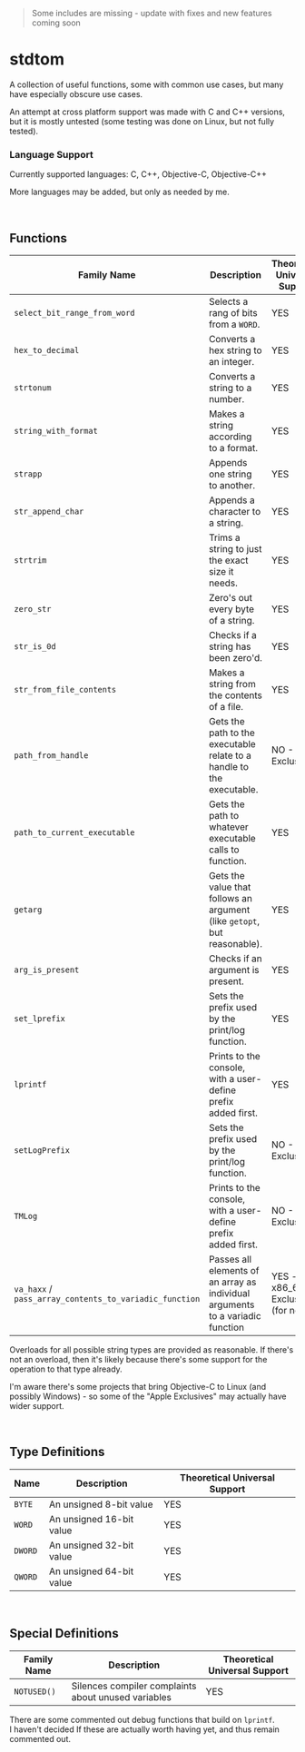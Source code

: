 > Some includes are missing - update with fixes and new features coming soon
# stdtom
A collection of useful functions, some with common use cases, but many have especially obscure use cases.

An attempt at cross platform support was made with C and C++ versions, but it is mostly untested (some testing was done on Linux, but not fully tested).

### Language Support
Currently supported languages: C, C++, Objective-C, Objective-C++

More languages may be added, but only as needed by me.

<br>

## Functions
| Family Name | Description | Theoretical Universal Support
|-------------|---------------|-------------|
| `select_bit_range_from_word` | Selects a rang of bits from a `WORD`. | YES |
| `hex_to_decimal` | Converts a hex string to an integer. | YES |
| `strtonum` | Converts a string to a number. | YES |
| `string_with_format` | Makes a string according to a format. | YES |
| `strapp` | Appends one string to another. | YES |
| `str_append_char` | Appends a character to a string. | YES |
| `strtrim` | Trims a string to just the exact size it needs. | YES |
| `zero_str` | Zero's out every byte of a string. | YES |
| `str_is_0d` | Checks if a string has been zero'd. | YES |
| `str_from_file_contents` | Makes a string from the contents of a file. | YES |
| `path_from_handle` | Gets the path to the executable relate to a handle to the executable. | NO - Apple Exclusive
| `path_to_current_executable` | Gets the path to whatever executable calls to function. | YES |
| `getarg` | Gets the value that follows an argument (like `getopt`, but reasonable). | YES |
| `arg_is_present` | Checks if an argument is present. | YES |
| `set_lprefix` | Sets the prefix used by the print/log function. | YES |
| `lprintf` | Prints to the console, with a user-define prefix added first. | YES |
| `setLogPrefix` | Sets the prefix used by the print/log function. | NO - Apple Exclusive |
| `TMLog` | Prints to the console, with a user-define prefix added first. | NO - Apple Exclusive |
| `va_haxx` / `pass_array_contents_to_variadic_function` | Passes all elements of an array as individual arguments to a variadic function | YES - x86_64 Exclusive (for now!) | 

Overloads for all possible string types are provided as reasonable. If there's not an overload, then it's likely because there's some support for the operation to that type already.

I'm aware there's some projects that bring Objective-C to Linux (and possibly Windows) - so some of the "Apple Exclusives" may actually have wider support.

<br>

## Type Definitions
| Name | Description | Theoretical Universal Support
|-------------|---------------|-------------|
| `BYTE`      | An unsigned 8-bit value | YES |
| `WORD`      | An unsigned 16-bit value | YES |
| `DWORD`     | An unsigned 32-bit value | YES |
| `QWORD`     | An unsigned 64-bit value | YES |

<br>

## Special Definitions

| Family Name | Description | Theoretical Universal Support
|-------------|---------------|-------------|
| `NOTUSED()` | Silences compiler complaints about unused variables | YES |

There are some commented out debug functions that build on `lprintf`. <br>I haven't decided If these are actually worth having yet, and thus remain commented out.
